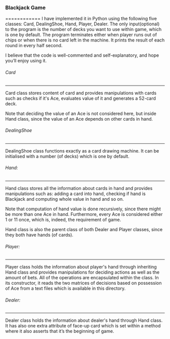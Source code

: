 ### Blackjack Game
============
I have implemented it in Python using the following five classes: Card, DealingShoe, Hand, Player, Dealer. The only input(optional) to the program is the number of decks you want to use within game, which is one by default. The program terminates either when player runs out of chips or when there is no card left in the machine. It prints the result of each round in every half second.

I believe that the code is well-commented and self-explanatory, and hope you’ll enjoy using it.

###### Card
--------------
Card class stores content of card and provides manipulations with cards such as checks if it's Ace, evaluates value of it and generates a 52-card deck.

Note that deciding the value of an Ace is not considered here, but inside Hand class, since the value of an Ace depends on other cards in hand.

###### DealingShoe
---------------------
DealingShoe class functions exactly as a card drawing machine. It can be initialised with a number (of decks) which is one by default.

###### Hand:
-----------------
Hand class stores all the information about cards in hand and provides manipulations such as: adding a card into hand, checking if hand is Blackjack and computing whole value in hand and so on.

Note that computation of hand value is done recursively, since there might be more than one Ace in hand. Furthermore, every Ace is considered either 1 or 11 once, which is, indeed, the requirement of game.
    
Hand class is also the parent class of both Dealer and Player classes, since they both have hands (of cards).

###### Player:
----------------
Player class holds the information about player's hand through inheriting Hand class and provides manipulations for deciding actions as well as the amount of bets. All of the operations are encapsulated within the class. In its constructor, it reads the two matrices of decisions based on possession of Ace from a text files which is available in this directory.

###### Dealer:
---------------------
Dealer class holds the information about dealer's hand through Hand class. It has also one extra attribute of face-up card which is set within a method where it also asserts that it’s the beginning of game.
